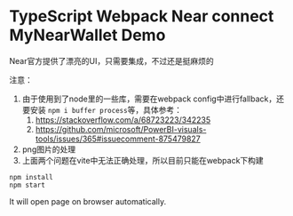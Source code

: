 TypeScript Webpack Near connect MyNearWallet Demo
=================================

Near官方提供了漂亮的UI，只需要集成，不过还是挺麻烦的

注意：
1. 由于使用到了node里的一些库，需要在webpack config中进行fallback，还要安装 `npm i buffer process`等，具体参考：
   1. https://stackoverflow.com/a/68723223/342235
   2. https://github.com/microsoft/PowerBI-visuals-tools/issues/365#issuecomment-875479827
2. png图片的处理
3. 上面两个问题在vite中无法正确处理，所以目前只能在webpack下构建

```
npm install
npm start
```

It will open page on browser automatically.

